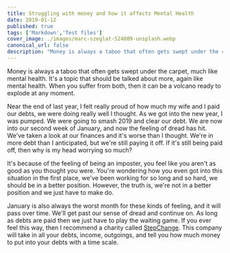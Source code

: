 ```yaml
---
title: Struggling with money and how it affects Mental Health
date: 2019-01-12
published: true
tags: ['Markdown','Test files']
cover_image: ./images/marc-szeglat-524009-unsplash.webp
canonical_url: false
description: "Money is always a taboo that often gets swept under the carpet, much like mental health. It's a topic that should be talked about more, again like mental health. When you suffer from both, then it can be a volcano ready to explode at any moment."
---
```


Money is always a taboo that often gets swept under the carpet, much like mental health. It's a topic that should be talked about more, again like mental health. When you suffer from both, then it can be a volcano ready to explode at any moment.

Near the end of last year, I felt really proud of how much my wife and I paid our debts, we were doing really well I thought. As we got into the new year, I was pumped. We were going to smash 2019 and clear our debt. We are now into our second week of January, and now the feeling of dread has hit. We've taken a look at our finances and it's worse than I thought. We're in more debt than I anticipated, but we're still paying it off. If it's still being paid off, then why is my head worrying so much?

It's because of the feeling of being an imposter, you feel like you aren't as good as you thought you were. You're wondering how you even got into this situation in the first place, we've been working for so long and so hard, we should be in a better position. However, the truth is, we're not in a better position and we just have to make do.

January is also always the worst month for these kinds of feeling, and it will pass over time. We'll get past our sense of dread and continue on. As long as debts are paid then we just have to play the waiting game. If you ever feel this way, then I recommend a charity called [StepChange](https://www.stepchange.org/). This company will take in all your debts, income, outgoings, and tell you how much money to put into your debts with a time scale.
